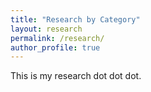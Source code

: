 ```yaml
---
title: "Research by Category"
layout: research
permalink: /research/
author_profile: true
---
```


This is my research dot dot dot.